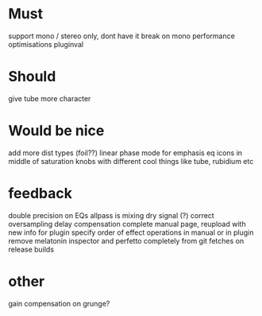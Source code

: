 # Must

support mono / stereo only, dont have it break on mono
performance optimisations
pluginval

# Should

give tube more character

# Would be nice

add more dist types (foil??)
linear phase mode for emphasis eq
icons in middle of saturation knobs with different cool things like tube, rubidium etc


# feedback 

double precision on EQs 
allpass is mixing dry signal (?)
correct oversampling delay compensation
complete manual page, reupload with new info for plugin
specify order of effect operations in manual or in plugin
remove melatonin inspector and perfetto completely from git fetches on release builds

# other
gain compensation on grunge?
